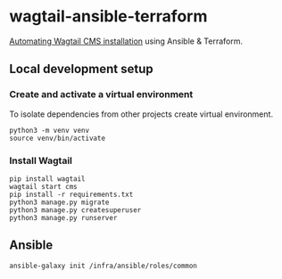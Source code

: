 # wagtail-ansible-terraform

[Automating Wagtail CMS installation](/Server.md) using Ansible &amp; Terraform.  

## Local development setup

### Create and activate a virtual environment  

To isolate dependencies from other projects create virtual environment.  

`python3 -m venv venv`  
`source venv/bin/activate`  

### Install Wagtail

`pip install wagtail`   
`wagtail start cms`  
`pip install -r requirements.txt`  
`python3 manage.py migrate`  
`python3 manage.py createsuperuser`  
`python3 manage.py runserver`  

## Ansible
`ansible-galaxy init /infra/ansible/roles/common`
